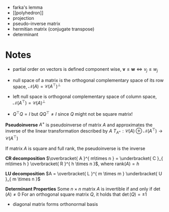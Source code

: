 

- farka's lemma
- [[polyhedron]]
- projection
- pseudo-inverse matrix
- hermitian matrix (conjugate transpose)
- determinant


# Notes

- partial order on vectors is defined component wise, $\mathbf{v} \leq \mathbf{w} \iff v_{j} \leq w_{j}$

- null space of a matrix is the orthogonal complementary space of its row space, $\mathcal{N}(A) = \mathcal{C}(A^{\top})^{\bot}$
- left null space is orthogonal complementary space of column space, $\mathcal{N}(A^{\top}) = \mathcal{C}(A)^{\bot}$


- $Q^{\top}Q = I$ but $QQ^{\top} \neq I$ since $Q$ might not be square matrix!


**Pseudoinverse**
$A^{+}$ is pseudoinverse of matrix $A$ and approximates the inverse of the linear transformation described by $A$ $T_{A^{+}} : \mathcal{C}(A) \oplus \mathcal{N}(A^{\top}) \to \mathcal{C}(A^{\top})$

If matrix $A$ is square and full rank, the pseudoinverse is the inverse


**CR decomposition**
$\overbracket{ A }^{ m\times n } = \underbracket{ C }_{ m\times h } \overbracket{ R }^{ h \times n }$, where $\mathrm{rank}(A) = h$

**LU decomposition**
$A = \overbracket{ L }^{ m \times m } \underbracket{ U }_{ m \times n }$


**Determinant Properties**
Some $n \times n$ matrix $A$ is invertible if and only if $\det(A) \neq 0$
For an orthogonal square matrix $Q$, it holds that $\det(Q) = \pm 1$



- diagonal matrix forms orthonormal basis